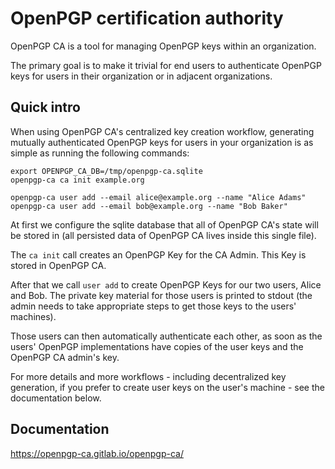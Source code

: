 # OpenPGP certification authority

OpenPGP CA is a tool for managing OpenPGP keys within an organization.

The primary goal is to make it trivial for end users to authenticate
OpenPGP keys for users in their organization or in adjacent organizations.

## Quick intro

When using OpenPGP CA's centralized key creation workflow, generating mutually
authenticated OpenPGP keys for users in your organization is as simple as
running the following commands:

```
export OPENPGP_CA_DB=/tmp/openpgp-ca.sqlite
openpgp-ca ca init example.org 

openpgp-ca user add --email alice@example.org --name "Alice Adams"
openpgp-ca user add --email bob@example.org --name "Bob Baker"
```

At first we configure the sqlite database that all of OpenPGP CA's state
will be stored in (all persisted data of OpenPGP CA lives inside this single
file).

The `ca init` call creates an OpenPGP Key for the CA Admin. This
Key is stored in OpenPGP CA.

After that we call `user add` to create OpenPGP Keys for our two users, Alice
and Bob.
The private key material for those users is printed to stdout (the admin
needs to take appropriate steps to get those keys to the users' machines).

Those users can then automatically authenticate each other, as soon as the
users' OpenPGP implementations have copies of the user keys and the OpenPGP
CA admin's key. 

For more details and more workflows - including decentralized key
generation, if you prefer to create user keys on the user's machine - see the
documentation below.


## Documentation

https://openpgp-ca.gitlab.io/openpgp-ca/
